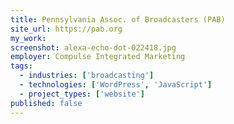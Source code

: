 ```yaml
---
title: Pennsylvania Assoc. of Broadcasters (PAB)
site_url: https://pab.org
my_work:
screenshot: alexa-echo-dot-022418.jpg
employer: Compulse Integrated Marketing
tags:
  - industries: ['broadcasting']
  - technologies: ['WordPress', 'JavaScript']
  - project_types: ['website']
published: false
---
```

